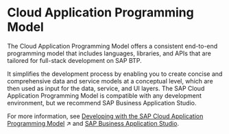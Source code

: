 <!-- loio042061da2e964b7eab3c7ec2a5cc7ece -->

# Cloud Application Programming Model

 The Cloud Application Programming Model offers a consistent end-to-end programming model that includes languages, libraries, and APIs that are tailored for full-stack development on SAP BTP.

It simplifies the development process by enabling you to create concise and comprehensive data and service models at a conceptual level, which are then used as input for the data, service, and UI layers. The SAP Cloud Application Programming Model is compatible with any development environment, but we recommend SAP Business Application Studio.

For more information, see [Developing with the SAP Cloud Application Programming Model](https://help.sap.com/viewer/65de2977205c403bbc107264b8eccf4b/Validation/en-US/00823f91779d4d42aa29a498e0535cdf.html "The SAP Cloud Application Programming Model (CAP) is a framework of languages, libraries, and tools for building enterprise-grade services and applications. It guides developers along a ‘golden path’ of proven best practices and a great wealth of out-of-the-box solutions to recurring tasks.") :arrow_upper_right: and [SAP Business Application Studio](https://help.sap.com/viewer/product/SAP%20Business%20Application%20Studio/Cloud/en-US).

